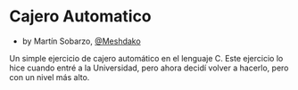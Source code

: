 # Cajero Automatico

* by Martín Sobarzo, [@Meshdako](https://github.com/Meshdako)

Un simple ejercicio de cajero automático en el lenguaje C.
Este ejercicio lo hice cuando entré a la Universidad, pero ahora decidí volver a hacerlo, pero con un nivel más alto.
